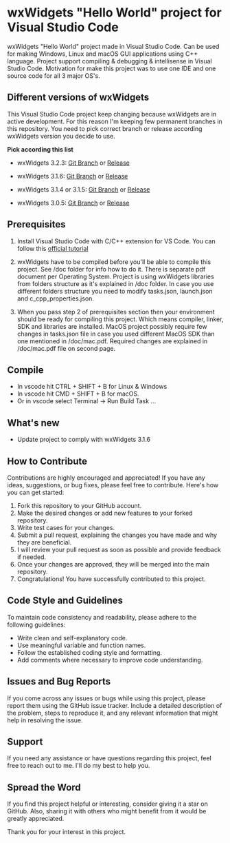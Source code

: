 # wxWidgets "Hello World" project for Visual Studio Code
wxWidgets "Hello World" project made in Visual Studio Code. Can be used for making Windows, Linux and macOS GUI applications using C++ language. Project support compiling & debugging & intellisense in Visual Studio Code. 
Motivation for make this project was to use one IDE and one source code for all 3 major OS's.

## Different versions of wxWidgets
This Visual Studio Code project keep changing because wxWidgets are in active development. For this reason I'm keeping few permanent branches in this repository. You need to pick correct branch or release according wxWidgets version you decide to use. 

**Pick according this list**

- wxWidgets 3.2.3: 
[Git Branch](https://github.com/huckor/wxwidgets-vscode/tree/master) or [Release](https://github.com/huckor/wxwidgets-vscode/releases/tag/wx_3.2.3)

- wxWidgets 3.1.6: 
[Git Branch](https://github.com/huckor/wxwidgets-vscode/tree/develop_wx_3.1.6) or [Release](https://github.com/huckor/wxwidgets-vscode/releases/tag/wx_3.1.6)

- wxWidgets 3.1.4 or 3.1.5: 
[Git Branch](https://github.com/huckor/wxwidgets-vscode/tree/develop_wx_3.1.5) or [Release](https://github.com/huckor/wxwidgets-vscode/releases/tag/wx_3.1.4_v2)

- wxWidgets 3.0.5: 
[Git Branch](https://github.com/huckor/wxwidgets-vscode/tree/develop_wx_3.0.5) or [Release](https://github.com/huckor/wxwidgets-vscode/releases/tag/wx_3.0.5_v2)

## Prerequisites
1. Install Visual Studio Code with C/C++ extension for VS Code. You can follow this [official tutorial](https://code.visualstudio.com/docs/cpp/config-mingw)

2. wxWidgets have to be compiled before you'll be able to compile this project. See /doc folder for info how to do it. There is separate pdf document per Operating System. 
Project is using wxWidgets libraries from folders structure as it's explained in /doc folder. In case you use different folders structure you need to modify tasks.json, launch.json and c_cpp_properties.json.

3. When you pass step 2 of prerequisites section then your environment should be ready for compiling this project. Which means compiler, linker, SDK and libraries are installed. 
MacOS project possibly require few changes in tasks.json file in case you used different MacOS SDK than one mentioned in /doc/mac.pdf. Required changes are explained in /doc/mac.pdf file on second page.

## Compile
* In vscode hit CTRL + SHIFT + B for Linux & Windows
* In vscode hit CMD + SHIFT + B for macOS.
* Or in vscode select Terminal -> Run Build Task ...

## What's new
* Update project to comply with wxWidgets 3.1.6

## How to Contribute

Contributions are highly encouraged and appreciated! If you have any ideas, suggestions, or bug fixes, please feel free to contribute. Here's how you can get started:

1. Fork this repository to your GitHub account.
2. Make the desired changes or add new features to your forked repository.
3. Write test cases for your changes.
4. Submit a pull request, explaining the changes you have made and why they are beneficial.
5. I will review your pull request as soon as possible and provide feedback if needed.
6. Once your changes are approved, they will be merged into the main repository.
7. Congratulations! You have successfully contributed to this project.

## Code Style and Guidelines

To maintain code consistency and readability, please adhere to the following guidelines:

- Write clean and self-explanatory code.
- Use meaningful variable and function names.
- Follow the established coding style and formatting.
- Add comments where necessary to improve code understanding.

## Issues and Bug Reports

If you come across any issues or bugs while using this project, please report them using the GitHub issue tracker. Include a detailed description of the problem, steps to reproduce it, and any relevant information that might help in resolving the issue.

## Support

If you need any assistance or have questions regarding this project, feel free to reach out to me. I'll do my best to help you.

## Spread the Word

If you find this project helpful or interesting, consider giving it a star on GitHub. Also, sharing it with others who might benefit from it would be greatly appreciated.

Thank you for your interest in this project.